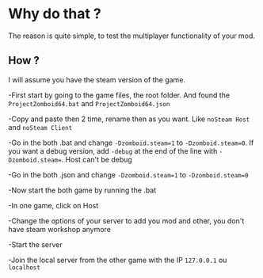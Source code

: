 # Why do that ?
The reason is quite simple, to test the multiplayer functionality of your mod.

## How ?
I will assume you have the steam version of the game.  

-First start by going to the game files, the root folder. And found the `ProjectZomboid64.bat` and `ProjectZomboid64.json`  

-Copy and paste then 2 time, rename then as you want. Like `noSteam Host` and `noSteam Client`  

-Go in the both .bat and change `-Dzomboid.steam=1` to `-Dzomboid.steam=0`. If you want a debug version, add `-debug` at the end of the line with `-Dzomboid.steam=`. Host can't be debug  

-Go in the both .json and change `-Dzomboid.steam=1` to `-Dzomboid.steam=0`  

-Now start the both game by running the .bat  

-In one game, click on Host  

-Change the options of your server to add you mod and other, you don't have steam workshop anymore  

-Start the server  

-Join the local server from the other game with the IP `127.0.0.1` ou `localhost`

